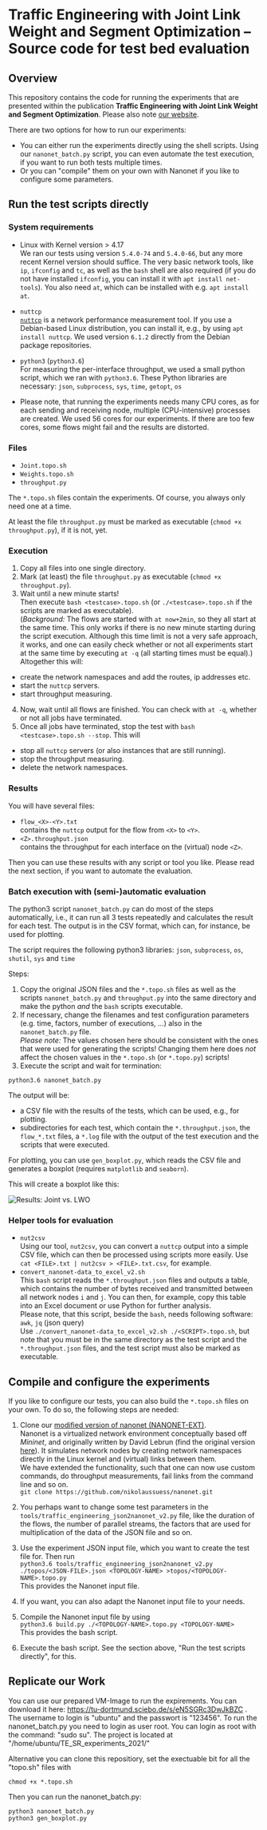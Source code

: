 # Traffic Engineering with Joint Link Weight and Segment Optimization &ndash; Source code for test bed evaluation
## Overview
This repository contains the code for running the experiments that are presented within the publication **Traffic Engineering with Joint Link Weight and Segment Optimization**. Please also note [our website](https://whatif-tools.net/segment-routing/).

There are two options for how to run our experiments:

* You can either run the experiments directly using the shell scripts. Using our `nanonet_batch.py` script, you can even automate the test execution, if you want to run both tests multiple times.
* Or you can "compile" them on your own with Nanonet if you like to configure some parameters.

## Run the test scripts directly
### System requirements
* Linux with Kernel version &gt; 4.17<br>
We ran our tests using version `5.4.0-74` and `5.4.0-66`, but any more recent Kernel version should suffice. The very basic network tools, like `ip`, `ifconfig` and `tc`, as well as the `bash` shell are also required (if you do not have installed `ifconfig`, you can install it with `apt install net-tools`). You also need `at`, which can be installed with e.g. `apt install at`.

* `nuttcp`<br>
[`nuttcp`](https://www.nuttcp.net/) is a network performance measurement tool. If you use a Debian-based Linux distribution, you can install it, e.g., by using `apt install nuttcp`. We used version `6.1.2` directly from the Debian package repositories.

* `python3` (`python3.6`)<br>
For measuring the per-interface throughput, we used a small python script, which we ran with `python3.6`. These Python libraries are necessary: `json`, `subprocess`, `sys`, `time`, `getopt`, `os`

* Please note, that running the experiments needs many CPU cores, as for each sending and receiving node, multiple (CPU-intensive) processes are created. We used 56 cores for our experiments. If there are too few cores, some flows might fail and the results are distorted.

### Files
* `Joint.topo.sh`
* `Weights.topo.sh`
* `throughput.py`

The `*.topo.sh` files contain the experiments. Of course, you always only need one at a time.

At least the file `throughput.py` must be marked as executable (`chmod +x throughput.py`), if it is not, yet.

### Execution
1. Copy all files into one single directory.
2. Mark (at least) the file `throughput.py` as executable (`chmod +x throughput.py`).
3. Wait until a new minute starts!<br>
Then execute `bash <testcase>.topo.sh` (or `./<testcase>.topo.sh` if the scripts are marked as executable).<br>
(_Background:_ The flows are started with `at now+2min`, so they all start at the same time. This only works if there is no new minute starting during the script execution. Although this time limit is not a very safe approach, it works, and one can easily check whether or not all experiments start at the same time by executing `at -q` (all starting times must be equal).)<br>
Altogether this will:  
  * create the network namespaces and add the routes, ip addresses etc.
  * start the `nuttcp` servers.
  * start throughput measuring.
4. Now, wait until all flows are finished. You can check with `at -q`, whether or not all jobs have terminated.
5. Once all jobs have terminated, stop the test with `bash <testcase>.topo.sh --stop`. This will
  * stop all `nuttcp` servers (or also instances that are still running).  
  * stop the throughput measuring.
  * delete the network namespaces.

### Results
You will have several files:

* `flow_<X>-<Y>.txt`<br>
contains the `nuttcp` output for the flow from `<X>` to `<Y>`.
* `<Z>.throughput.json`<br>
contains the throughput for each interface on the (virtual) node `<Z>`.

Then you can use these results with any script or tool you like. Please read the next section, if you want to automate the evaluation.

### Batch execution with (semi-)automatic evaluation
The python3 script `nanonet_batch.py` can do most of the steps automatically, i.e., it can run all 3 tests repeatedly and calculates the result for each test. The output is in the CSV format, which can, for instance, be used for plotting.

The script requires the following python3 libraries: `json`, `subprocess`, `os`, `shutil`, `sys` and `time`

Steps:

1. Copy the original JSON files and the `*.topo.sh` files as well as the scripts `nanonet_batch.py` and `throughput.py` into the same directory and make the python *and* the `bash` scripts executable.
2. If necessary, change the filenames and test configuration parameters (e.g. time, factors, number of executions, ...) also in the `nanonet_batch.py` file.<br>
*Please note:* The values chosen here should be consistent with the ones that were used for generating the scripts! Changing them here does _not_ affect the chosen values in the `*.topo.sh` (or `*.topo.py`) scripts!
3. Execute the script and wait for termination:
```
python3.6 nanonet_batch.py
```

The output will be:

* a CSV file with the results of the tests, which can be used, e.g., for plotting.
* subdirectories for each test, which contain the `*.throughput.json`, the `flow_*.txt` files, a `*.log` file with the output of the test execution and the scripts that were executed.

For plotting, you can use `gen_boxplot.py`, which reads the CSV file and generates a boxplot (requires `matplotlib` and `seaborn`).

This will create a boxplot like this:

![Results: Joint vs. LWO](imgs/nanonet_plot_10x.png)

### Helper tools for evaluation
* `nut2csv`<br>
Using our tool, `nut2csv`, you can convert a `nuttcp` output into a simple CSV file, which can then be processed using scripts more easily. Use `cat <FILE>.txt | nut2csv > <FILE>.txt.csv`, for example.
* `convert_nanonet-data_to_excel_v2.sh`<br>
This `bash` script reads the `*.throughput.json` files and outputs a table, which contains the number of bytes received and transmitted between all network nodes `i` and `j`. You can then, for example, copy this table into an Excel document or use Python for further analysis.<br>
Please note, that this script, beside the `bash`, needs following software: `awk`, `jq` (json query)<br>
Use `./convert_nanonet-data_to_excel_v2.sh ./<SCRIPT>.topo.sh`, but note that you must be in the same directory as the test script and the `*.throughput.json` files, and the test script must also be marked as executable.


## Compile and configure the experiments
If you like to configure our tests, you can also build the `*.topo.sh` files on your own. To do so, the following steps are needed:

1. Clone our [modified version of nanonet (NANONET-EXT)](https://github.com/nikolaussuess/nanonet).<br>
Nanonet is a virtualized network environment conceptually based off _Mininet_, and originally written by David Lebrun (find the original version [here](https://github.com/segment-routing/nanonet)). It simulates network nodes by creating network namespaces directly in the Linux kernel and (virtual) links between them.<br>
We have extended the functionality, such that one can now use custom commands, do throughput measurements, fail links from the command line and so on.<br>
```git clone https://github.com/nikolaussuess/nanonet.git```
2. You perhaps want to change some test parameters in the `tools/traffic_engineering_json2nanonet_v2.py` file, like the duration of the flows, the number of parallel streams, the factors that are used for multiplication of the data of the JSON file and so on.

3. Use the experiment JSON input file, which you want to create the test file for. Then run <br>
`python3.6 tools/traffic_engineering_json2nanonet_v2.py ./topos/<JSON-FILE>.json <TOPOLOGY-NAME> >topos/<TOPOLOGY-NAME>.topo.py
`<br>
This provides the Nanonet input file.

4. If you want, you can also adapt the Nanonet input file to your needs.

5. Compile the Nanonet input file by using <br>
`python3.6 build.py ./<TOPOLOGY-NAME>.topo.py <TOPOLOGY-NAME>` <br>
This provides the bash script. 

6. Execute the bash script. See the section above, "Run the test scripts directly", for this.

## Replicate our Work
You can use our prepared VM-Image to run the expirements. You can download it here: https://tu-dortmund.sciebo.de/s/eN5SGRc3DwJkBZC .
The username to login is "ubuntu" and the passwort is "123456".
To run the nanonet_batch.py you need to login as user root. You can login as root with the command: "sudo su".
The project is located at "/home/ubuntu/TE_SR_experiments_2021/"

Alternative you can clone this repositiory, set the exectuable bit for all the "topo.sh" files with 
```
chmod +x *.topo.sh
```

Then you can run the nanonet_batch.py:

```
python3 nanonet_batch.py
python3 gen_boxplot.py
```
